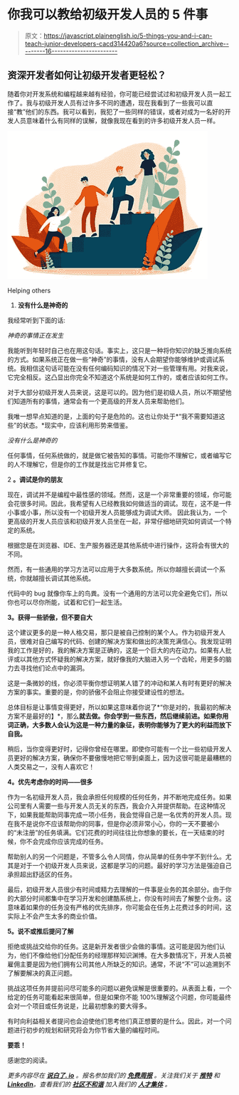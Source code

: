 # 你我可以教给初级开发人员的 5 件事

> 原文：<https://javascript.plainenglish.io/5-things-you-and-i-can-teach-junior-developers-cacd314420a6?source=collection_archive---------16----------------------->

## 资深开发者如何让初级开发者更轻松？

随着你对开发系统和编程越来越有经验，你可能已经尝试过和初级开发人员一起工作了。我与初级开发人员有过许多不同的遭遇，现在我看到了一些我可以直接“教”他们的东西。我可以看到，我犯了一些同样的错误，或者对成为一名好的开发人员意味着什么有同样的误解，就像我现在看到的许多初级开发人员一样。

![](img/6a80d6f733b70e33377d6adaa591770e.png)

Helping others

1.  **没有什么是神奇的**

我经常听到下面的话:

*神奇的事情正在发生*

我能听到年轻时自己也在用这句话。事实上，这只是一种将你知识的缺乏推向系统的方式。如果系统正在做一些“神奇”的事情，没有人会期望你能够维护或调试系统。我相信这句话可能在没有任何编码知识的情况下对一些管理有用。对我来说，它完全相反。这凸显出你完全不知道这个系统是如何工作的，或者应该如何工作。

对于大部分初级开发人员来说，这是可以的。因为他们是初级人员，所以不期望他们知道所有的事情，通常会有一个更高级的开发人员来帮助他们。

我唯一想早点知道的是，上面的句子是危险的。这也让你处于*“我不需要知道这些”的状态。*现实中，应该利用形势来借鉴。

*没有什么是神奇的*

任何事情，任何系统做的，就是做它被告知的事情。可能你不理解它，或者编写它的人不理解它，但是你的工作就是找出它并修复它。

2 **。调试是你的朋友**

现在，调试并不是编程中最性感的领域。然而，这是一个非常重要的领域，你可能会花很多时间。因此，我希望有人已经教我如何做适当的调试。现在，这不是一件小事或小事，所以没有一个初级开发人员能够成为调试大师。
因此我认为，一个更高级的开发人员应该和初级开发人员坐在一起，非常仔细地研究如何调试一个特定的系统。

根据您是在浏览器、IDE、生产服务器还是其他系统中进行操作，这将会有很大的不同。

然而，有一些通用的学习方法可以应用于大多数系统。所以你越擅长调试一个系统，你就越擅长调试其他系统。

代码中的 bug 就像你车上的鸟粪。没有一个通用的方法可以完全避免它们，所以你也可以尽你所能，试着和它们一起生活。

**3。获得一些骄傲，但不要自大**

这个建议更多的是一种人格交易，那只是被自己控制的某个人。作为初级开发人员，很难对自己编写的代码、创建的解决方案和做出的决策充满信心。我发现证明我的工作是好的，我的解决方案是正确的，这是一个巨大的内在动力。如果有人批评或以其他方式怀疑我的解决方案，就好像我的大脑进入另一个齿轮，用更多的脑力去寻找他们论点中的漏洞。

这是一条微妙的线，你必须平衡你想证明某人错了的冲动和某人有时有更好的解决方案的事实。重要的是，你的骄傲不会阻止你接受建设性的想法。

总体目标是让事情变得更好，所以如果这意味着你说了*“你是对的，我最初的解决方案不是最好的】*，那么**就去做。你会学到一些东西，然后继续前进。如果你用词正确，大多数人会认为这是一种力量的象征，表明你能够为了更大的利益而放下自我。**

稍后，当你变得更好时，记得你曾经在哪里。即使你可能有一个比一些初级开发人员更好的解决方案，确保你不要傲慢地把它带到桌面上，因为这很可能是最糟糕的人类交易之一，没有人喜欢它！

**4。优先考虑你的时间——很多**

作为一名初级开发人员，我会承担任何规模的任何任务，并不断地完成任务。如果公司里有人需要一些与开发人员无关的东西，我会介入并提供帮助。在这种情况下，如果我能帮助同事完成一项小任务，我会觉得自己是一名优秀的开发人员。现在我不是说你不应该帮助你的同事，但是你必须非常小心，你的一天不要被小的“未注册”的任务填满。它们花费的时间往往比你想象的要长，在一天结束的时候，你不会完成你应该完成的任务。

帮助别人的另一个问题是，不管多么令人同情，你从简单的任务中学不到什么。尤其是对于一个初级开发人员来说，这都是学习的问题。最好的学习方法是强迫自己承担超出舒适区的任务。

最后，初级开发人员很少有时间或精力去理解的一件事是业务的其余部分。由于你的大部分时间都集中在学习开发和创建酷系统上，你没有时间去了解整个业务。这意味着如果你的任务没有严格的优先排序，你可能会在任务上花费过多的时间，这实际上不会产生太多的商业价值。

**5。说不或推后提问了解**

拒绝或挑战交给你的任务。这是新开发者很少会做的事情。这可能是因为他们认为，他们不像给他们分配任务的经理那样知识渊博。在大多数情况下，开发人员被雇佣主要是因为他们拥有公司其他人所缺乏的知识。通常，不说“不”可以追溯到不了解要解决的真正问题。

挑战这项任务并提前问尽可能多的问题以避免误解是很重要的。从表面上看，一个给定的任务可能看起来很简单，但是如果你不能 100%理解这个问题，你可能最终会对一个项目或任务说是，比最初想象的要大得多。

有时向利益相关者提问也会迫使他们思考他们真正想要的是什么。因此，对一个问题进行初步的规划和研究将会为你节省大量的编程时间。

**要乖！**

感谢您的阅读。

*更多内容尽在* [***说白了. io***](https://plainenglish.io/) *。报名参加我们的* [***免费周报***](http://newsletter.plainenglish.io/) *。关注我们关于* [***推特***](https://twitter.com/inPlainEngHQ) *和*[***LinkedIn***](https://www.linkedin.com/company/inplainenglish/)*。查看我们的* [***社区不和谐***](https://discord.gg/GtDtUAvyhW) *加入我们的* [***人才集体***](https://inplainenglish.pallet.com/talent/welcome) *。*